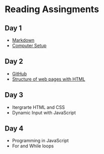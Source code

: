 # Reading Assingments

## Day 1

* [Markdown](https://codrcam.github.io/reading-note/Reading102/webpage)
* [Computer Setup](https://codrcam.github.io/reading-note/Reading102/setup)

## Day 2

* [GitHub](https://codrcam.github.io/reading-note/Reading102/github)
* [Structure of web pages with HTML](https://codrcam.github.io/reading-note/Reading102/webpage)

## Day 3

* Itergrarte HTML and CSS
* Dynamic Input with JavaScript

## Day 4

* Programming in JavaScript
* For and While loops
